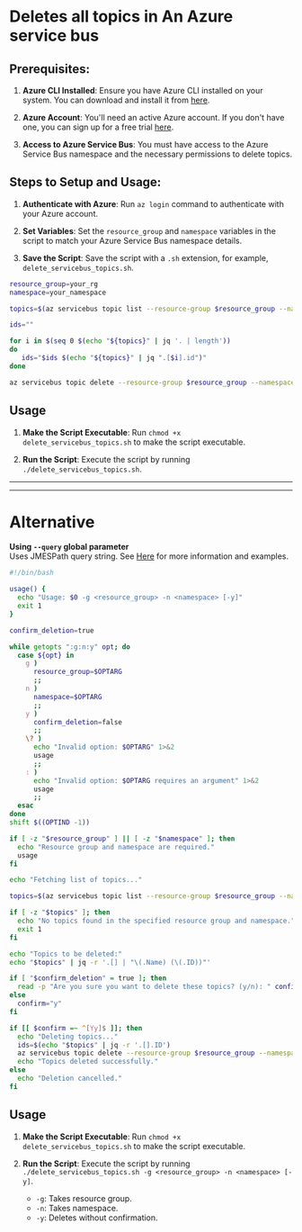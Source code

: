 # Deletes all topics in An Azure service bus

## Prerequisites:

1. **Azure CLI Installed**: Ensure you have Azure CLI installed on your system. You can download and install it from [here](https://docs.microsoft.com/en-us/cli/azure/install-azure-cli).

2. **Azure Account**: You'll need an active Azure account. If you don't have one, you can sign up for a free trial [here](https://azure.microsoft.com/en-us/free/).

3. **Access to Azure Service Bus**: You must have access to the Azure Service Bus namespace and the necessary permissions to delete topics.

## Steps to Setup and Usage:

1. **Authenticate with Azure**: Run `az login` command to authenticate with your Azure account.

2. **Set Variables**: Set the `resource_group` and `namespace` variables in the script to match your Azure Service Bus namespace details.

3. **Save the Script**: Save the script with a `.sh` extension, for example, `delete_servicebus_topics.sh`.
```bash
resource_group=your_rg
namespace=your_namespace

topics=$(az servicebus topic list --resource-group $resource_group --namespace-name $namespace)

ids=""

for i in $(seq 0 $(echo "${topics}" | jq '. | length'))
do
   ids="$ids $(echo "${topics}" | jq ".[$i].id")"
done

az servicebus topic delete --resource-group $resource_group --namespace-name $namespace --ids $ids
```
## Usage
1. **Make the Script Executable**: Run `chmod +x delete_servicebus_topics.sh` to make the script executable.

2. **Run the Script**: Execute the script by running `./delete_servicebus_topics.sh`.

---
---

# Alternative

**Using `--query` global parameter**\
Uses JMESPath query string. See [Here](http://jmespath.org/) for more information and examples.

```bash
#!/bin/bash

usage() {
  echo "Usage: $0 -g <resource_group> -n <namespace> [-y]"
  exit 1
}

confirm_deletion=true

while getopts ":g:n:y" opt; do
  case ${opt} in
    g )
      resource_group=$OPTARG
      ;;
    n )
      namespace=$OPTARG
      ;;
    y )
      confirm_deletion=false
      ;;
    \? )
      echo "Invalid option: $OPTARG" 1>&2
      usage
      ;;
    : )
      echo "Invalid option: $OPTARG requires an argument" 1>&2
      usage
      ;;
  esac
done
shift $((OPTIND -1))

if [ -z "$resource_group" ] || [ -z "$namespace" ]; then
  echo "Resource group and namespace are required."
  usage
fi

echo "Fetching list of topics..."

topics=$(az servicebus topic list --resource-group $resource_group --namespace-name $namespace --query '[].{Name:name, ID:id}' -o json)

if [ -z "$topics" ]; then
  echo "No topics found in the specified resource group and namespace."
  exit 1
fi

echo "Topics to be deleted:"
echo "$topics" | jq -r '.[] | "\(.Name) (\(.ID))"'

if [ "$confirm_deletion" = true ]; then
  read -p "Are you sure you want to delete these topics? (y/n): " confirm
else
  confirm="y"
fi

if [[ $confirm =~ ^[Yy]$ ]]; then
  echo "Deleting topics..."
  ids=$(echo "$topics" | jq -r '.[].ID')
  az servicebus topic delete --resource-group $resource_group --namespace-name $namespace --ids $ids
  echo "Topics deleted successfully."
else
  echo "Deletion cancelled."
fi

```

## Usage

1. **Make the Script Executable**: Run `chmod +x delete_servicebus_topics.sh` to make the script executable.

2. **Run the Script**: Execute the script by running `./delete_servicebus_topics.sh -g <resource_group> -n <namespace> [-y]`.
    - `-g`: Takes resource group.
    - `-n`: Takes namespace.
    - `-y`: Deletes without confirmation.